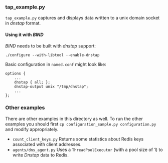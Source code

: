 ### tap_example.py

`tap_example.py` captures and displays data written to a unix domain socket in _dnstap_ format.

#### Using it with _BIND_

_BIND_ needs to be built with _dnstap_ support:

```
./configure --with-libtool --enable-dnstap
```

Basic configuration in `named.conf` might look like:

```
options {
    ...
    dnstap { all; };
    dnstap-output unix "/tmp/dnstap";
    ...
};
```

### Other examples

There are other examples in this directory as well. To run the other examples you
should first `cp configuration_sample.py configuration.py` and modify appropriately.

* `count_client_keys.py` Returns some statistics about Redis keys associated with client addresses.
* `agents/dns_agent.py` Uses a `ThreadPoolExecutor` (with a pool size of 1) to write _Dnstap_ data to Redis.
